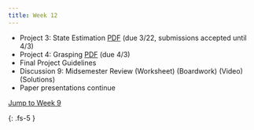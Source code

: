 ```yaml
---
title: Week 12
---
```


- Project 3: State Estimation [PDF](https://ucb-ee106.github.io/106b-sp24site/assets/proj/proj3.pdf) (due 3/22, submissions accepted until 4/3)
- Project 4: Grasping [PDF](https://ucb-ee106.github.io/106b-sp24site/assets/proj/proj4.pdf) (due 4/3)
- Final Project Guidelines
- Discussion 9: Midsemester Review (Worksheet) (Boardwork) (Video) (Solutions)
- Paper presentations continue

<a href="#Week9">Jump to Week 9 </a>

{: .fs-5 }
